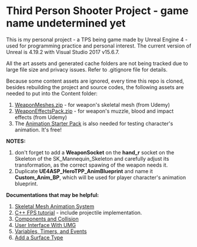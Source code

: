 # Third Person Shooter Project - game name undetermined yet

This is my personal project - a TPS being game made by Unreal Engine 4 - used for programming practice and personal interest. The current version of Unreal is 4.19.2 with Visual Studio 2017 v15.6.7.

All the art assets and generated cache folders are not being tracked due to large file size and privacy issues. Refer to .gitignore file for details.

Because some content assets are ignored, every time this repo is cloned, besides rebuilding the project and source codes, the following assets are needed to put into the Content folder: 

1.	[WeaponMeshes.zip](https://udemy-assets-on-demand.udemy.com/2017-12-10_02-32-19-c0a08a60e0db190722a4c55c42b3daf7/original.zip?nva=20180525083041&filename=WeaponMeshes.zip&download=True&token=0abd137ed2698519ca80f) - for weapon's skeletal mesh (from Udemy)
2.	[WeaponEffectsPack.zip](https://udemy-assets-on-demand.udemy.com/2017-12-10_02-34-09-105febccfd62b4bc01fb8cc081c167e3/original.zip?nva=20180525083240&filename=WeaponEffectsPack.zip&download=True&token=0b5ebcf11da96099e683a) - for weapon's muzzle, blood and impact effects  (from Udemy)
3.	The [Animation Starter Pack](https://www.unrealengine.com/marketplace/animation-starter-pack) is also needed for testing character's animation. It's free!

**NOTES:** 

1.	don't forget to add a **WeaponSocket** on the **hand_r** socket on the Skeleton of the SK_Mannequin_Skeleton and carefully adjust its transformation, as the correct spawing of the weapon needs it.
2.	Duplicate **UE4ASP_HeroTPP_AnimBlueprint** and name it **Custom_Anim_BP**, which will be used for player character's animation blueprint.

**Documentations that may be helpful:**

1.	[Skeletal Mesh Animation System](https://docs.unrealengine.com/en-us/Engine/Animation)
2.	[C++ FPS tutorial](http://api.unrealengine.com/latest/INT/Programming/Tutorials/FirstPersonShooter/index.html) - include projectile implementation.
3.	[Components and Collision](http://api.unrealengine.com/latest/INT/Programming/Tutorials/Components/index.html)
4.	[User Interface With UMG](http://api.unrealengine.com/latest/INT/Programming/Tutorials/UMG/index.html)
5.	[Variables, Timers, and Events](http://api.unrealengine.com/latest/INT/Programming/Tutorials/VariablesTimersEvents/index.html)
6.	[Add a Surface Type](https://docs.unrealengine.com/en-us/Engine/Physics/PhysicalMaterials/HowTo/AddSurfaceType)

